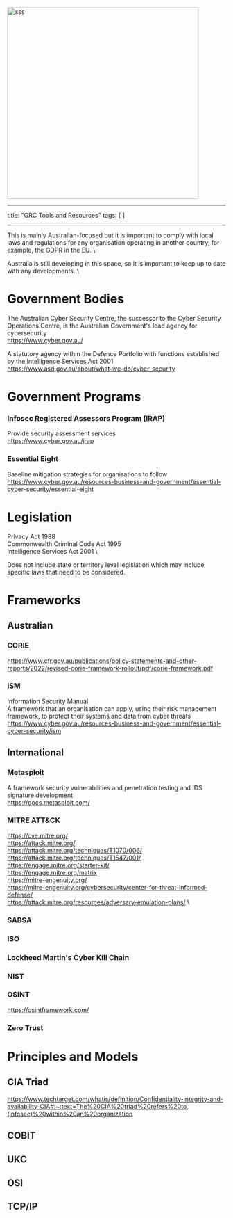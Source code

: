 <img width="441" alt="sss" src="placeholder" />

---

title: "GRC Tools and Resources"
tags: [ ]

---

This is mainly Australian-focused but it is important to comply with local laws and regulations for any organisation operating in another country, for example, the GDPR in the EU. \

Australia is still developing in this space, so it is important to keep up to date with any developments. \

# Government Bodies

The Australian Cyber Security Centre, the successor to the Cyber Security Operations Centre, is the Australian Government's lead agency for cybersecurity \
https://www.cyber.gov.au/

A statutory agency within the Defence Portfolio with functions established by the Intelligence Services Act 2001 \
https://www.asd.gov.au/about/what-we-do/cyber-security

# Government Programs

### Infosec Registered Assessors Program (IRAP)

Provide security assessment services \
https://www.cyber.gov.au/irap

### Essential Eight

Baseline mitigation strategies for organisations to follow \
https://www.cyber.gov.au/resources-business-and-government/essential-cyber-security/essential-eight

# Legislation

Privacy Act 1988 \
Commonwealth Criminal Code Act 1995 \
Intelligence Services Act 2001 \

Does not include state or territory level legislation which may include specific laws that need to be considered.

# Frameworks

## Australian

### CORIE

https://www.cfr.gov.au/publications/policy-statements-and-other-reports/2022/revised-corie-framework-rollout/pdf/corie-framework.pdf

### ISM

Information Security Manual \
A framework that an organisation can apply, using their risk management framework, to protect their systems and data from cyber threats \
https://www.cyber.gov.au/resources-business-and-government/essential-cyber-security/ism

## International

### Metasploit

A framework security vulnerabilities and penetration testing and IDS signature development \
https://docs.metasploit.com/

### MITRE ATT&CK

https://cve.mitre.org/ \
https://attack.mitre.org/ \
https://attack.mitre.org/techniques/T1070/006/ \
https://attack.mitre.org/techniques/T1547/001/ \
https://engage.mitre.org/starter-kit/ \
https://engage.mitre.org/matrix \
https://mitre-engenuity.org/ \
https://mitre-engenuity.org/cybersecurity/center-for-threat-informed-defense/ \
https://attack.mitre.org/resources/adversary-emulation-plans/ \

### SABSA

### ISO

### Lockheed Martin's Cyber Kill Chain

### NIST

### OSINT

https://osintframework.com/

### Zero Trust

# Principles and Models

## CIA Triad

https://www.techtarget.com/whatis/definition/Confidentiality-integrity-and-availability-CIA#:~:text=The%20CIA%20triad%20refers%20to,(infosec)%20within%20an%20organization

## COBIT

## UKC

## OSI

## TCP/IP

